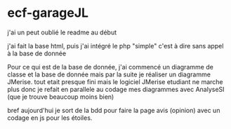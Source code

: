 # ecf-garageJL

j'ai un peut oublié le readme au début

j'ai fait la base html, puis j'ai intégré le php "simple" c'est à dire sans appel à la base de donnée

Pour ce qui est de la base de donnée, j'ai commencé un diagramme de classe et la base de donnée
mais par la suite je réaliser un diagramme JMerise.
tout etait presque fini mais le logiciel JMerise etudiant ne marche plus
donc je refait en parallele au codage mes diagrammes avec AnalyseSI (que je trouve beaucoup moins bien)

bref aujourd'hui je sort de la bdd pour faire la page avis (opinion) avec un codage en js pour les étoiles.
